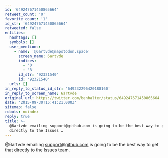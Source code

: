 ```yaml
---
id: '649247671450865664'
retweet_count: '0'
favorite_count: '1'
id_str: '649247671450865664'
retweeted: false
entities:
  hashtags: []
  symbols: []
  user_mentions:
    - name: '@6artvde@mapstodon.space'
      screen_name: 6artvde
      indices:
        - '0'
        - '8'
      id_str: '92321540'
      id: '92321540'
  urls: []
in_reply_to_status_id_str: '649232296420188160'
in_reply_to_screen_name: 6artvde
original_url: https://twitter.com/benbalter/status/649247671450865664
date: '2015-09-30T15:41:21.000Z'
sitemap: false
robots: noindex
reply: true
title: >-
  @6artvde emailing support@github.com is going to be the best way to get that
  directly to the Issues …
---
```


@6artvde emailing support@github.com is going to be the best way to get that directly to the Issues team.